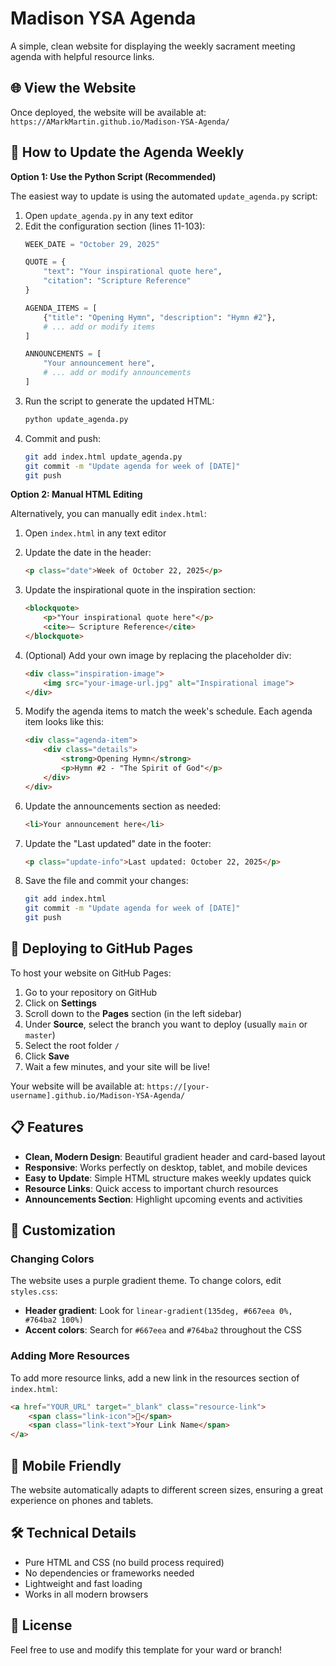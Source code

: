 # Madison YSA Agenda

A simple, clean website for displaying the weekly sacrament meeting agenda with helpful resource links.

## 🌐 View the Website

Once deployed, the website will be available at: `https://AMarkMartin.github.io/Madison-YSA-Agenda/`

## 📝 How to Update the Agenda Weekly

**Option 1: Use the Python Script (Recommended)**

The easiest way to update is using the automated `update_agenda.py` script:

1. Open `update_agenda.py` in any text editor
2. Edit the configuration section (lines 11-103):
   ```python
   WEEK_DATE = "October 29, 2025"
   
   QUOTE = {
       "text": "Your inspirational quote here",
       "citation": "Scripture Reference"
   }
   
   AGENDA_ITEMS = [
       {"title": "Opening Hymn", "description": "Hymn #2"},
       # ... add or modify items
   ]
   
   ANNOUNCEMENTS = [
       "Your announcement here",
       # ... add or modify announcements
   ]
   ```
3. Run the script to generate the updated HTML:
   ```bash
   python update_agenda.py
   ```
4. Commit and push:
   ```bash
   git add index.html update_agenda.py
   git commit -m "Update agenda for week of [DATE]"
   git push
   ```

**Option 2: Manual HTML Editing**

Alternatively, you can manually edit `index.html`:

1. Open `index.html` in any text editor
2. Update the date in the header:
   ```html
   <p class="date">Week of October 22, 2025</p>
   ```

3. Update the inspirational quote in the inspiration section:
   ```html
   <blockquote>
       <p>"Your inspirational quote here"</p>
       <cite>— Scripture Reference</cite>
   </blockquote>
   ```

4. (Optional) Add your own image by replacing the placeholder div:
   ```html
   <div class="inspiration-image">
       <img src="your-image-url.jpg" alt="Inspirational image">
   </div>
   ```

5. Modify the agenda items to match the week's schedule. Each agenda item looks like this:
   ```html
   <div class="agenda-item">
       <div class="details">
           <strong>Opening Hymn</strong>
           <p>Hymn #2 - "The Spirit of God"</p>
       </div>
   </div>
   ```

6. Update the announcements section as needed:
   ```html
   <li>Your announcement here</li>
   ```

7. Update the "Last updated" date in the footer:
   ```html
   <p class="update-info">Last updated: October 22, 2025</p>
   ```

8. Save the file and commit your changes:
   ```bash
   git add index.html
   git commit -m "Update agenda for week of [DATE]"
   git push
   ```

## 🚀 Deploying to GitHub Pages

To host your website on GitHub Pages:

1. Go to your repository on GitHub
2. Click on **Settings**
3. Scroll down to the **Pages** section (in the left sidebar)
4. Under **Source**, select the branch you want to deploy (usually `main` or `master`)
5. Select the root folder `/` 
6. Click **Save**
7. Wait a few minutes, and your site will be live!

Your website will be available at: `https://[your-username].github.io/Madison-YSA-Agenda/`

## 📋 Features

- **Clean, Modern Design**: Beautiful gradient header and card-based layout
- **Responsive**: Works perfectly on desktop, tablet, and mobile devices
- **Easy to Update**: Simple HTML structure makes weekly updates quick
- **Resource Links**: Quick access to important church resources
- **Announcements Section**: Highlight upcoming events and activities

## 🎨 Customization

### Changing Colors

The website uses a purple gradient theme. To change colors, edit `styles.css`:

- **Header gradient**: Look for `linear-gradient(135deg, #667eea 0%, #764ba2 100%)`
- **Accent colors**: Search for `#667eea` and `#764ba2` throughout the CSS

### Adding More Resources

To add more resource links, add a new link in the resources section of `index.html`:

```html
<a href="YOUR_URL" target="_blank" class="resource-link">
    <span class="link-icon">🔗</span>
    <span class="link-text">Your Link Name</span>
</a>
```

## 📱 Mobile Friendly

The website automatically adapts to different screen sizes, ensuring a great experience on phones and tablets.

## 🛠️ Technical Details

- Pure HTML and CSS (no build process required)
- No dependencies or frameworks needed
- Lightweight and fast loading
- Works in all modern browsers

## 📄 License

Feel free to use and modify this template for your ward or branch!
